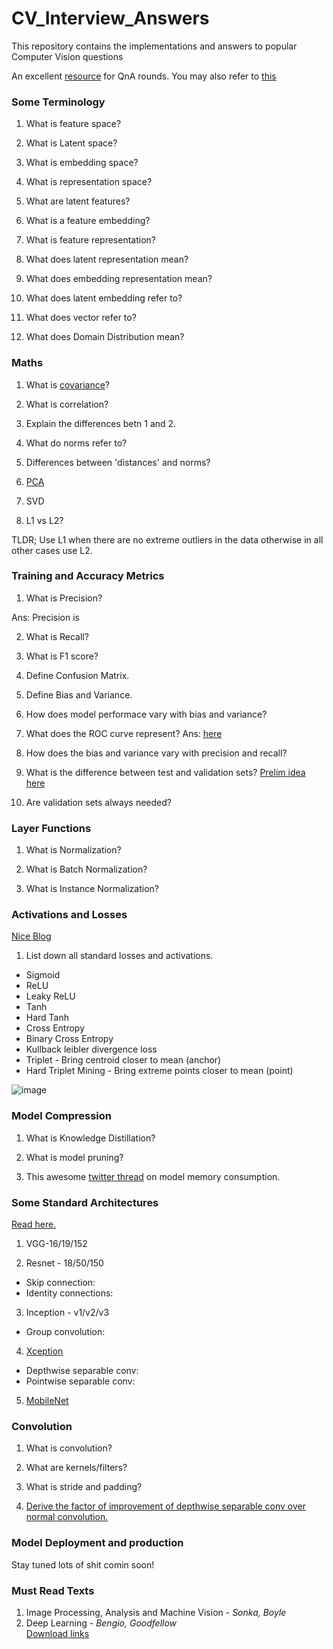 # CV_Interview_Answers
This repository contains the implementations and answers to popular Computer Vision questions

An excellent [resource](https://arxiv.org/ftp/arxiv/papers/2201/2201.00650.pdf) for QnA rounds. You may also refer to [this](https://ml-notes-rajatgupta.notion.site/ml-notes-rajatgupta/47bf08f60cad49ba83c0675b0a360f6a?v=b9ba5ea7dbf64a2c84f4e8ebac4ba70bhttps://ml-notes-rajatgupta.notion.site/ml-notes-rajatgupta/47bf08f60cad49ba83c0675b0a360f6a?v=b9ba5ea7dbf64a2c84f4e8ebac4ba70b)

### Some Terminology

1. What is feature space?

2. What is Latent space?

3. What is embedding space?

4. What is representation space?

5. What are latent features?

6. What is a feature embedding?

7. What is feature representation?

7. What does latent representation mean?

8. What does embedding representation mean?

9. What does latent embedding refer to?

10. What does vector refer to?

11. What does Domain Distribution mean?

### Maths

1. What is [covariance](https://towardsdatascience.com/covariance-and-correlation-321fdacab168)?

2. What is correlation?

3. Explain the differences betn 1 and 2.

4. What do norms refer to?

5. Differences between 'distances' and norms?

6. [PCA](https://www.linkedin.com/feed/update/urn:li:activity:6862677707273199616?updateEntityUrn=urn%3Ali%3Afs_feedUpdate%3A%28V2%2Curn%3Ali%3Aactivity%3A6862677707273199616%29)

7. SVD

8. L1 vs L2?

TLDR; Use L1 when there are no extreme outliers in the data otherwise in all other cases use L2. 

### Training and Accuracy Metrics

1. What is Precision?

Ans: Precision is 

2. What is Recall?

3. What is F1 score?

4. Define Confusion Matrix.

5. Define Bias and Variance.

6. How does model performace vary with bias and variance?

7. What does the ROC curve represent?
Ans: [here](https://developers.google.com/machine-learning/crash-course/classification/roc-and-auc#:~:text=An%20ROC%20curve%20(receiver%20operating,False%20Positive%20Rate))

8. How does the bias and variance vary with precision and recall?

9. What is the difference between test and validation sets? [Prelim idea here](https://stats.stackexchange.com/questions/19048/what-is-the-difference-between-test-set-and-validation-set)

10. Are validation sets always needed?

### Layer Functions

1. What is Normalization?

2. What is Batch Normalization?

2. What is Instance Normalization?

### Activations and Losses 

[Nice Blog](https://rohanvarma.me/Loss-Functions/)

1. List down all standard losses and activations.

* Sigmoid
* ReLU
* Leaky ReLU
* Tanh
* Hard Tanh
* Cross Entropy 
* Binary Cross Entropy
* Kullback leibler divergence loss
* Triplet  - Bring centroid closer to mean (anchor)
* Hard Triplet Mining - Bring extreme points closer to mean (point)

![image](https://user-images.githubusercontent.com/55347156/143975872-0bcf2f0e-3f94-44ba-9a83-0490a9022fa9.png)


### Model Compression

1. What is Knowledge Distillation?

2. What is model pruning?

3. This awesome [twitter thread](https://twitter.com/MishaLaskin/status/1546641202900082688?s=20&t=_0EDwXH88ssxNYxGoTQwvQ) on model memory consumption.

### Some Standard Architectures
[Read here.](https://theaisummer.com/cnn-architectures/?utm_content=204647940&utm_medium=social&utm_source=linkedin&hss_channel=lcp-42461735)

1. VGG-16/19/152

2. Resnet - 18/50/150

* Skip connection:
* Identity connections:

3. Inception - v1/v2/v3

* Group convolution:

4. [Xception](https://towardsdatascience.com/review-xception-with-depthwise-separable-convolution-better-than-inception-v3-image-dc967dd42568)
* Depthwise separable conv:
* Pointwise separable conv:

5. [MobileNet](https://towardsdatascience.com/review-mobilenetv1-depthwise-separable-convolution-light-weight-model-a382df364b69)


### Convolution

1. What is convolution?

2. What are kernels/filters?

3. What is stride and padding?

4. [Derive the factor of improvement of depthwise separable conv over normal convolution.](https://towardsdatascience.com/review-xception-with-depthwise-separable-convolution-better-than-inception-v3-image-dc967dd42568)


### Model Deployment and production

Stay tuned lots of shit comin soon!

### Must Read Texts
1. Image Processing, Analysis and Machine Vision - *Sonka, Boyle*
2. Deep Learning - *Bengio, Goodfellow* \
[Download links](https://drive.google.com/drive/folders/1yjtIYdt3fq_YYRrDZaf1P8y_P3CYt2Xi?usp=sharing)
